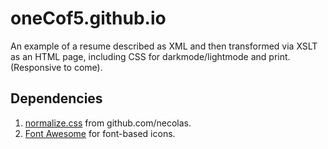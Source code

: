 # oneCof5.github.io
An example of a resume described as XML and then transformed via XSLT as an HTML page, including CSS for darkmode/lightmode and print.  (Responsive to come).

## Dependencies
1. [normalize.css](https://github.com/necolas/normalize.css) from github.com/necolas.
2. [Font Awesome](https://fontawesome.com/) for font-based icons.
